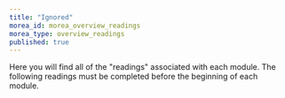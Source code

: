 ```yaml
---
title: "Ignored"
morea_id: morea_overview_readings
morea_type: overview_readings
published: true
---
```


Here you will find all of the "readings" associated with each
module. The following readings must be completed before the beginning
of each module.